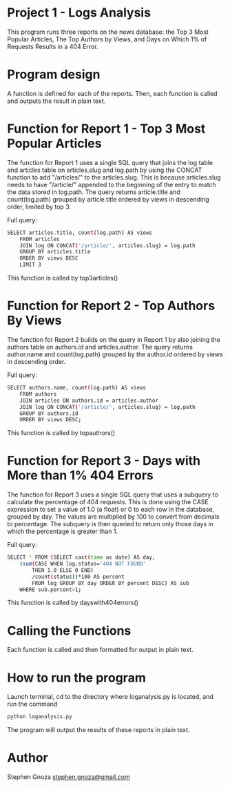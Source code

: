 # Project 1 - Logs Analysis

This program runs three reports on the news database: the Top 3 Most Popular Articles, The Top Authors by Views, and Days on Which 1% of Requests Results in a 404 Error.

# Program design

A function is defined for each of the reports.  Then, each function is called and outputs the result in plain text.

# Function for Report 1 - Top 3 Most Popular Articles

The function for Report 1 uses a single SQL query that joins the log table and articles table on articles.slug and log.path by using the CONCAT function to add "/articles/" to the articles.slug.  This is because articles.slug needs to have "/article/" appended to the beginning of the entry to match the data stored in log.path.  The query returns article.title and count(log.path) grouped by article.title ordered by views in descending order, limited by top 3.

Full query:

```sh
SELECT articles.title, count(log.path) AS views
    FROM articles
    JOIN log ON CONCAT('/article/', articles.slug) = log.path
    GROUP BY articles.title
    ORDER BY views DESC
    LIMIT 3
```

This function is called by top3articles()

# Function for Report 2 - Top Authors By Views

The function for Report 2 builds on the query in Report 1 by also joining the authors table on authors.id and articles.author.
The query returns author.name and count(log.path) grouped by the author.id ordered by views in descending order.

Full query:

```sh
SELECT authors.name, count(log.path) AS views
    FROM authors
    JOIN articles ON authors.id = articles.author
    JOIN log ON CONCAT('/article/', articles.slug) = log.path
    GROUP BY authors.id
    ORDER BY views DESC;
```

This function is called by topauthors()

# Function for Report 3 - Days with More than 1% 404 Errors

The function for Report 3 uses a single SQL query that uses a subquery to calculate the percentage of 404 requests.  This is done using the CASE expression to set a value of 1.0 (a float) or 0 to each row in the database, grouped by day.  The values are multiplied by 100 to convert from decimals to percentage.  The subquery is then queried to return only those days in which the percentage is greater than 1.

Full query:
```sh
SELECT * FROM (SELECT cast(time as date) AS day,
    (sum(CASE WHEN log.status='404 NOT FOUND'
        THEN 1.0 ELSE 0 END)
        /count(status))*100 AS percent
        FROM log GROUP BY day ORDER BY percent DESC) AS sub
    WHERE sub.percent>1;
```

This function is called by dayswith404errors()

# Calling the Functions

Each function is called and then formatted for output in plain text.


# How to run the program

Launch terminal, cd to the directory where loganalysis.py is located, and run the command

```sh
python loganalysis.py
```

The program will output the results of these reports in plain text.

# Author

Stephen Gnoza
stephen.gnoza@gmail.com
